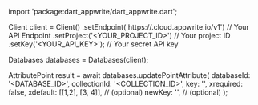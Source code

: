 import 'package:dart_appwrite/dart_appwrite.dart';

Client client = Client()
    .setEndpoint('https://<REGION>.cloud.appwrite.io/v1') // Your API Endpoint
    .setProject('<YOUR_PROJECT_ID>') // Your project ID
    .setKey('<YOUR_API_KEY>'); // Your secret API key

Databases databases = Databases(client);

AttributePoint result = await databases.updatePointAttribute(
    databaseId: '<DATABASE_ID>',
    collectionId: '<COLLECTION_ID>',
    key: '',
    xrequired: false,
    xdefault: [[1,2], [3, 4]], // (optional)
    newKey: '', // (optional)
);
